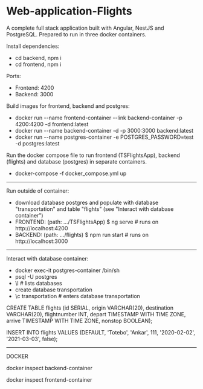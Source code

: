 # Web-application-Flights

A complete full stack application built with Angular, NestJS and PostgreSQL. Prepared to run in three docker containers.

Install dependencies:
- cd backend, npm i
- cd frontend, npm i

Ports:
- Frontend: 4200
- Backend: 3000

Build images for frontend, backend and postgres:
- docker run --name frontend-container --link backend-container -p 4200:4200 -d frontend:latest
- docker run --name backend-container -d -p 3000:3000 backend:latest
- docker run --name postgres-container -e POSTGRES_PASSWORD=test -d postgres:latest

Run the docker compose file to run frontend (TSFlightsApp), backend (flights) and database (postgres) in separate containers.
- docker-compose -f docker_compose.yml up

__________________________________________________________________________________________________________

Run outside of container:
- download database postgres and populate with database "transportation" and table "flights" (see "Interact with database container")
- FRONTEND: (path: .../TSFlightsApp) $ ng serve           # runs on http://localhost:4200
- BACKEND: (path: .../flights) $ npm run start            # runs on http://localhost:3000

____________________________________________________________________________________________________________

Interact with database container:
- docker exec-it postgres-container /bin/sh
- psql -U postgres
- \l                   # lists databases
- create database transportation
- \c transportation    # enters database transportation

CREATE TABLE flights (id SERIAL, origin VARCHAR(20), destination VARCHAR(20), flightnumber INT, depart TIMESTAMP WITH TIME ZONE, arrive TIMESTAMP WITH TIME ZONE, nonstop BOOLEAN);

INSERT INTO flights VALUES (DEFAULT, 'Totebo', 'Ankar', 111, '2020-02-02', '2021-03-03', false);

___________________________________________________________________________________________________________

DOCKER

docker inspect backend-container

docker inspect frontend-container
